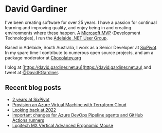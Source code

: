 # David Gardiner

I've been creating software for over 25 years. I have a passion for continual learning and improving quality, and enjoy being in and creating environments where these happen. A [Microsoft MVP](https://mvp.microsoft.com/en-us/PublicProfile/5001655) (Development Technologies), I run the [Adelaide .NET User Group](https://www.adnug.net).

Based in Adelaide, South Australia, I work as a Senior Developer at [SixPivot](https://www.sixpivot.com.au). In my spare time I contribute to numerous open source projects, and am a package moderator at [Chocolatey.org](https://chocolatey.org)

I blog at [https://david.gardiner.net.au](https://david.gardiner.net.au) and tweet at [@DavidRGardiner](https://twitter.com/DavidRGardiner).

## Recent blog posts

<!--START_SECTION:posts-->
* [2 years at SixPivot](https:&#x2F;&#x2F;david.gardiner.net.au&#x2F;2023&#x2F;02&#x2F;two-years-sixpivot.html)
* [Provision an Azure Virtual Machine with Terraform Cloud](https:&#x2F;&#x2F;david.gardiner.net.au&#x2F;2023&#x2F;01&#x2F;azure-vm-terraform.html)
* [Looking back at 2022](https:&#x2F;&#x2F;david.gardiner.net.au&#x2F;2022&#x2F;12&#x2F;year-in-review.html)
* [Important changes for Azure DevOps Pipeline agents and GitHub Actions runners](https:&#x2F;&#x2F;david.gardiner.net.au&#x2F;2022&#x2F;12&#x2F;agent-changes.html)
* [Logitech MX Vertical Advanced Ergonomic Mouse](https:&#x2F;&#x2F;david.gardiner.net.au&#x2F;2022&#x2F;11&#x2F;logitech-mx-vertical.html)
<!--END_SECTION:posts-->

